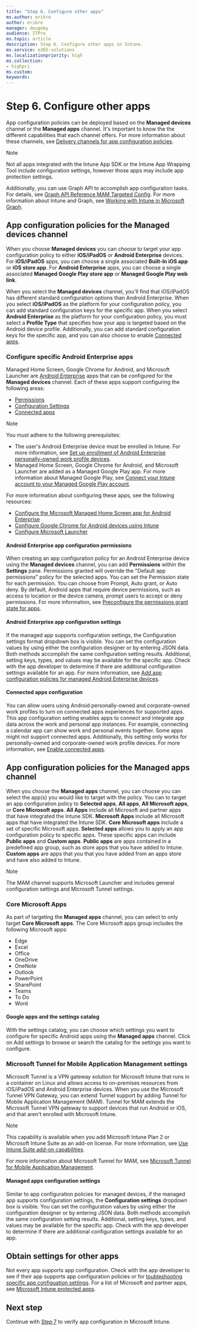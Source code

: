 ```yaml
---
title: "Step 6. Configure other apps"
ms.author: erikre
author: erikre
manager: dougeby
audience: ITPro
ms.topic: article
description: Step 6. Configure other apps in Intune.
ms.service: o365-solutions
ms.localizationpriority: high
ms.collection:
- highpri
ms.custom:
keywords:
---
```


# Step 6. Configure other apps

App configuration policies can be deployed based on the **Managed devices** channel or the **Managed apps** channel. It's important to know the the different capabilities that each channel offers. For more information about these channels, see [Delivery channels for app configuration policies](apps-config-overview.md#delivery-channels-for-app-configuration-policies).

> [!NOTE]
> Not all apps integrated with the Intune App SDK or the Intune App Wrapping Tool include configuration settings, however those apps may include app protection settings.
>
> Additionally, you can use Graph API to accomplish app configuration tasks. For details, see [Graph API Reference MAM Targeted Config](/graph/api/resources/intune-shared-targetedmanagedappconfiguration?view=graph-rest-beta&viewFallbackFrom=graph-rest-1.0&preserve-view=true). For more information about Intune and Graph, see [Working with Intune in Microsoft Graph](/graph/api/resources/intune-graph-overview?view=graph-rest-1.0&preserve-view=true).

## App configuration policies for the Managed devices channel

When you choose **Managed devices** you can choose to target your app configuration policy to either **iOS/iPadOS** or **Android Enterprise** devices. For **iOS/iPadOS** apps, you can choose a single associated **Built-In iOS app** or **iOS store app**. For **Android Enterprise** apps, you can choose a single associated **Managed Google Play store app** or **Managed Google Play web link**. 

When you select the **Managed devices** channel, you'll find that iOS/iPadOS has different standard configuration options than Android Enterprise. When you select **iOS/iPadOS** as the platform for your configuration policy, you can add standard configuration keys for the specific app. When you select **Android Enterprise** as the platform for your configuration policy, you must select a **Profile Type** that specifies how your app is targeted based on the Android device profile. Additionally, you can add standard configuration keys for the specific app, and you can also choose to enable [Connected apps](#connected-apps-configuration).

### Configure specific Android Enterprise apps

Managed Home Screen, Google Chrome for Android, and Microsoft Launcher are [Android Enterprise](/mem/intune/apps/app-configuration-policies-use-android) apps that can be configured for the **Managed devices** channel. Each of these apps support configuring the following areas:
- [Permissions](#android-enterprise-app-configuration-permissions)
- [Configuration Settings](#android-enterprise-app-configuration-settings)
- [Connected apps](#connected-apps-configuration)

> [!NOTE]
> You must adhere to the following prerequisites:
> - The user's Android Enterprise device must be enrolled in Intune. For more information, see [Set up enrollment of Android Enterprise personally-owned work profile devices](/mem/intune/enrollment/android-work-profile-enroll).
> - Managed Home Screen, Google Chrome for Android, and Microsoft Launcher are added as a Managed Google Play app. For more information about Managed Google Play, see [Connect your Intune account to your Managed Google Play account](/mem/intune/enrollment/connect-intune-android-enterprise).

For more information about configuring these apps, see the following resources:
- [Configure the Microsoft Managed Home Screen app for Android Enterprise](/mem/intune/apps/app-configuration-managed-home-screen-app)
- [Configure Google Chrome for Android devices using Intune](/mem/intune/apps/apps-configure-chrome-android)
- [Configure Microsoft Launcher](/mem/intune/apps/configure-microsoft-launcher)

#### Android Enterprise app configuration permissions

When creating an app configuration policy for an Android Enterprise device using the **Managed devices** channel, you can add **Permissions** within the **Settings** pane. Permissions granted will override the "Default app permissions" policy for the selected apps. You can set the Permission state for each permission. You can choose from Prompt, Auto grant, or Auto deny. By default, Android apps that require device permissions, such as access to location or the device camera, prompt users to accept or deny permissions. For more information, see [Preconfigure the permissions grant state for apps](/mem/intune/apps/app-configuration-policies-use-android#preconfigure-the-permissions-grant-state-for-apps).

#### Android Enterprise app configuration settings

If the managed app supports configuration settings, the Configuration settings format dropdown box is visible. You can set the configuration values by using either the configuration designer or by entering JSON data. Both methods accomplish the same configuration setting results. Additional, setting keys, types, and values may be available for the specific app. Check with the app developer to determine if there are additional configuration settings available for an app. For more information, see [Add app configuration policies for managed Android Enterprise devices](/mem/intune/apps/app-configuration-policies-use-android).

#### Connected apps configuration

You can allow users using Android personally-owned and corporate-owned work profiles to turn on connected apps experiences for supported apps. This app configuration setting enables apps to connect and integrate app data across the work and personal app instances. For example, connecting a calendar app can show work and personal events together. Some apps might not support connected apps. Additionally, this setting only works for personally-owned and corporate-owned work profile devices. For more information, see [Enable connected apps](/mem/intune/apps/app-configuration-policies-use-android#enable-connected-apps).
 
## App configuration policies for the Managed apps channel

When you choose the **Managed apps** channel, you can choose you can select the app(s) you would like to target with the policy. You can to target an app configuration policy to **Selected apps**, **All apps**, **All Microsoft apps**, or **Core Microsoft apps**. **All Apps** include all Microsoft and partner apps that have integrated the Intune SDK. **Microsoft Apps** include all Microsoft apps that have integrated the Intune SDK. **Core Microsoft apps** include a set of specific Microsoft apps. **Selected apps** allows you to apply an app configuration policy to specific apps. These specific apps can include **Public apps** and **Custom apps**. **Public apps** are apps contained in a predefined app group, such as store apps that you have added to Intune. **Custom apps** are apps that you that you have added from an apps store and have also added to Intune.

> [!NOTE]
> The MAM channel supports Microsoft Launcher and includes general configuration settings and Microsoft Tunnel settings.

### Core Microsoft Apps

As part of targeting the **Managed apps** channel, you can select to only target **Core Microsoft apps**. The Core Microsoft apps group includes the following Microsoft apps:

- Edge
- Excel
- Office
- OneDrive
- OneNote
- Outlook
- PowerPoint
- SharePoint
- Teams
- To Do
- Word

#### Google apps and the settings catalog

With the settings catalog, you can choose which settings you want to configure for specific Android apps using the **Managed apps** channel. Click on Add settings to browse or search the catalog for the settings you want to configure.

### Microsoft Tunnel for Mobile Application Management settings

Microsoft Tunnel is a VPN gateway solution for Microsoft Intune that runs in a container on Linux and allows access to on-premises resources from iOS/iPadOS and Android Enterprise devices. When you use the Microsoft Tunnel VPN Gateway, you can extend Tunnel support by adding Tunnel for Mobile Application Management (MAM). Tunnel for MAM extends the Microsoft Tunnel VPN gateway to support devices that run Android or iOS, and that aren't enrolled with Microsoft Intune.

> [!NOTE]
> This capability is available when you add Microsoft Intune Plan 2 or Microsoft Intune Suite as an add-on license. For more information, see [Use Intune Suite add-on capabilities](/mem/intune/fundamentals/intune-add-ons).

For more information about Microsoft Tunnel for MAM, see [Microsoft Tunnel for Mobile Application Management](\memdocs\intune\protect\microsoft-tunnel-mam).

#### Managed apps configuration settings

Similar to app configuration policies for managed devices, if the managed app supports configuration settings, the **Configuration settings** dropdown box is visible. You can set the configuration values by using either the configuration designer or by entering JSON data. Both methods accomplish the same configuration setting results. Additional, setting keys, types, and values may be available for the specific app. Check with the app developer to determine if there are additional configuration settings available for an app. 

## Obtain settings for other apps

Not every app supports app configuration. Check with the app developer to see if their app supports app configuration policies or for [toubleshooting specific app configuation settings](/mem/intune/apps/app-configuration-policies-overview?branch=main#troubleshooting). For a list of Microsoft and partner apps, see [Microsoft Intune protected apps](/mem/intune/apps/apps-supported-intune-apps).

## Next step
<!--
[![Step 7 - Verify app configuration](../media/configure-managed-apps/configure-managed-apps-07.png)](apps-config-step-5.md)
-->
Continue with [Step 7](apps-config-step-5.md) to verify app configuration in Microsoft Intune.
